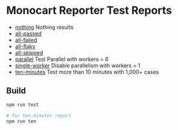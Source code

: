 # Monocart Reporter Test Reports

- [nothing](https://cenfun.github.io/monocart-reporter-test/nothing/) Nothing results
- [all-passed](https://cenfun.github.io/monocart-reporter-test/all-passed)
- [all-failed](https://cenfun.github.io/monocart-reporter-test/all-failed)
- [all-flaky](https://cenfun.github.io/monocart-reporter-test/all-flaky)
- [all-skipped](https://cenfun.github.io/monocart-reporter-test/all-skipped)
- [parallel](https://cenfun.github.io/monocart-reporter-test/parallel) Test Parallel with workers = 6
- [single-worker](https://cenfun.github.io/monocart-reporter-test/single-worker) Disable parallelism with workers = 1
- [ten-minutes](https://cenfun.github.io/monocart-reporter-test/ten-minutes/) Test more than 10 minutes with 1,000+ cases


## Build
```sh
npm run test

# for ten-minutes report
npm run ten
```